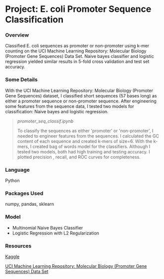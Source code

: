 # Project: E. coli Promoter Sequence Classification

### Overview
Classified E. coli sequences as promoter or non-promoter using k-mer counting on the UCI Machine Learning Repository: Molecular Biology (Promoter Gene Sequences) Data Set.
Naive bayes classifier and logistic regression yielded similar results in 5-fold cross validation and test set accuracy.

### Some Details
With the UCI Machine Learning Repository: Molecular Biology (Promoter Gene Sequences) dataset, I classified short sequences (57 bases long) as either a promoter sequence or non-promoter sequence. After engineering some features from the sequence data, I tested two models for classification: Naive bayes and logistic regression.

>*promoter_seq_classif.ipynb*
>
>To classify the sequences as either 'promoter' or 'non-promoter', I needed to engineer features from the sequences. I calculated the GC content of each sequence and created k-mers of size=6. With the k-mers, I created bag of words model for the classifiers. Although I tested two models, both had high training and testing accuracy. I plotted precision , recall, and ROC curves for completeness.

### Language
Python

### Packages Used
numpy, pandas, sklearn

### Model
- Multinomial Naive Bayes Classifier
- Logistic Regression with L2 Regularization

### Resources
[Kaggle](https://www.kaggle.com/)

[UCI Machine Learning Repository: Molecular Biology (Promoter Gene Sequences) Data Set](https://archive.ics.uci.edu/ml/datasets/Molecular+Biology+%28Promoter+Gene+Sequences%29\
)
